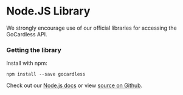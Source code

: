 # Node.JS Library

We strongly encourage use of our official libraries for accessing the GoCardless API.

### Getting the library

Install with npm:

    npm install --save gocardless

Check out our [Node.js docs](/node) or view [source on Github](https://github.com/gocardless/gocardless-node).
